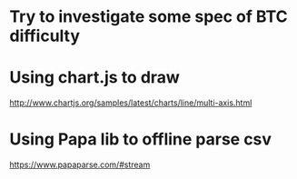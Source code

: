 # Try to investigate some spec of BTC difficulty


# Using chart.js to draw 

http://www.chartjs.org/samples/latest/charts/line/multi-axis.html

# Using Papa lib to offline parse csv 
https://www.papaparse.com/#stream
